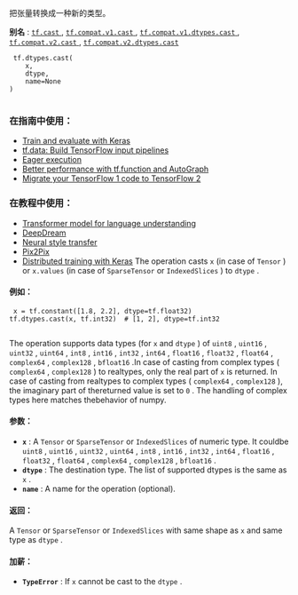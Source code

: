 把张量转换成一种新的类型。

**别名** : [ `tf.cast` ](/api_docs/python/tf/dtypes/cast), [ `tf.compat.v1.cast` ](/api_docs/python/tf/dtypes/cast), [ `tf.compat.v1.dtypes.cast` ](/api_docs/python/tf/dtypes/cast), [ `tf.compat.v2.cast` ](/api_docs/python/tf/dtypes/cast), [ `tf.compat.v2.dtypes.cast` ](/api_docs/python/tf/dtypes/cast)

```
 tf.dtypes.cast(
    x,
    dtype,
    name=None
)
 
```

### 在指南中使用：
- [Train and evaluate with Keras](https://tensorflow.google.cn/guide/keras/train_and_evaluate)
- [tf.data: Build TensorFlow input pipelines](https://tensorflow.google.cn/guide/data)
- [Eager execution](https://tensorflow.google.cn/guide/eager)
- [Better performance with tf.function and AutoGraph](https://tensorflow.google.cn/guide/function)
- [Migrate your TensorFlow 1 code to TensorFlow 2](https://tensorflow.google.cn/guide/migrate)


### 在教程中使用：
- [Transformer model for language understanding](https://tensorflow.google.cn/tutorials/text/transformer)
- [DeepDream](https://tensorflow.google.cn/tutorials/generative/deepdream)
- [Neural style transfer](https://tensorflow.google.cn/tutorials/generative/style_transfer)
- [Pix2Pix](https://tensorflow.google.cn/tutorials/generative/pix2pix)
- [Distributed training with Keras](https://tensorflow.google.cn/tutorials/distribute/keras)
The operation casts  `x`  (in case of  `Tensor` ) or  `x.values` (in case of  `SparseTensor`  or  `IndexedSlices` ) to  `dtype` .

#### 例如：


```
 x = tf.constant([1.8, 2.2], dtype=tf.float32)
tf.dtypes.cast(x, tf.int32)  # [1, 2], dtype=tf.int32
 
```

The operation supports data types (for  `x`  and  `dtype` ) of `uint8` ,  `uint16` ,  `uint32` ,  `uint64` ,  `int8` ,  `int16` ,  `int32` ,  `int64` , `float16` ,  `float32` ,  `float64` ,  `complex64` ,  `complex128` ,  `bfloat16` .In case of casting from complex types ( `complex64` ,  `complex128` ) to realtypes, only the real part of  `x`  is returned. In case of casting from realtypes to complex types ( `complex64` ,  `complex128` ), the imaginary part of thereturned value is set to  `0` . The handling of complex types here matches thebehavior of numpy.

#### 参数：
- **`x`** : A  `Tensor`  or  `SparseTensor`  or  `IndexedSlices`  of numeric type. It couldbe  `uint8` ,  `uint16` ,  `uint32` ,  `uint64` ,  `int8` ,  `int16` ,  `int32` , `int64` ,  `float16` ,  `float32` ,  `float64` ,  `complex64` ,  `complex128` , `bfloat16` .
- **`dtype`** : The destination type. The list of supported dtypes is the same as `x` .
- **`name`** : A name for the operation (optional).


#### 返回：
A  `Tensor`  or  `SparseTensor`  or  `IndexedSlices`  with same shape as  `x`  and  same type as  `dtype` .

#### 加薪：
- **`TypeError`** : If  `x`  cannot be cast to the  `dtype` .
